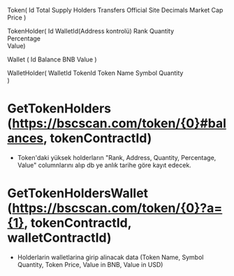 Token(
Id
Total Supply
Holders
Transfers
Official Site
Decimals
Market Cap
Price
)

TokenHolder(
Id
WalletId(Address kontrolü)
Rank 
Quantity	
Percentage	
Value) 

Wallet (
Id
Balance
BNB Value
)

WalletHolder(
WalletId
TokenId
Token Name
Symbol	Quantity	
)


# GetTokenHolders (https://bscscan.com/token/{0}#balances, tokenContractId)
- Token'daki yüksek holderların "Rank, Address, Quantity, Percentage,	Value" columnlarını alıp db ye anlık tarihe göre kayıt edecek.
# GetTokenHoldersWallet (https://bscscan.com/token/{0}?a={1}, tokenContractId, walletContractId)
- Holderlarin walletlarina girip alinacak data (Token Name,	Symbol	Quantity,	Token Price,	Value in BNB,	  Value in USD)


